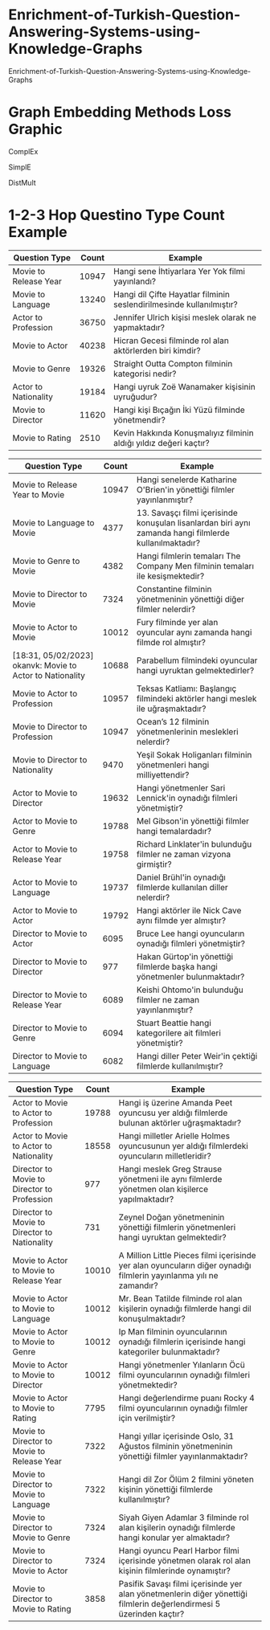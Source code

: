 # Enrichment-of-Turkish-Question-Answering-Systems-using-Knowledge-Graphs
Enrichment-of-Turkish-Question-Answering-Systems-using-Knowledge-Graphs


# Graph Embedding Methods Loss Graphic


ComplEx

SimplE

DistMult


# 1-2-3 Hop Questino Type Count Example




| Question Type         | Count | Example                                                              |
|-----------------------|-------|----------------------------------------------------------------------|
| Movie to Release Year | 10947 | Hangi sene İhtiyarlara Yer Yok filmi yayınlandı?                     |
| Movie to Language     | 13240 | Hangi dil Çifte Hayatlar filminin seslendirilmesinde kullanılmıştır? |
| Actor to Profession   | 36750 | Jennifer Ulrich kişisi meslek olarak ne yapmaktadır?                 |
| Movie to Actor        | 40238 | Hicran Gecesi filminde rol alan aktörlerden biri kimdir?             |
| Movie to Genre        | 19326 | Straight Outta Compton filminin kategorisi nedir?                    |
| Actor to Nationality  | 19184 | Hangi uyruk Zoë Wanamaker kişisinin uyruğudur?                       |
| Movie to Director     | 11620 | Hangi kişi Bıçağın İki Yüzü filminde yönetmendir?                    |
| Movie to Rating       | 2510  | Kevin Hakkında Konuşmalıyız filminin aldığı yıldız değeri kaçtır?    |



| Question Type                                             | Count | Example                                                                                                |
|-----------------------------------------------------------|-------|--------------------------------------------------------------------------------------------------------|
| Movie to Release Year to Movie                            | 10947 | Hangi senelerde Katharine O'Brien'in yönettiği filmler yayınlanmıştır?                                 |
| Movie to Language to Movie                                | 4377  | 13. Savaşçı filmi içerisinde konuşulan lisanlardan biri aynı zamanda hangi filmlerde kullanılmaktadır? |
| Movie to Genre to Movie                                   | 4382  | Hangi filmlerin temaları The Company Men filminin temaları ile kesişmektedir?                          |
| Movie to Director to Movie                                | 7324  | Constantine filminin yönetmeninin yönettiği diğer filmler nelerdir?                                    |
| Movie to Actor to Movie                                   | 10012 | Fury filminde yer alan oyuncular aynı zamanda hangi filmde rol almıştır?                               |
| [18:31, 05/02/2023] okanvk: Movie to Actor to Nationality | 10688 | Parabellum filmindeki oyuncular hangi uyruktan gelmektedirler?                                         |
| Movie to Actor to Profession                              | 10957 | Teksas Katliamı: Başlangıç filmindeki aktörler hangi meslek ile uğraşmaktadır?                         |
| Movie to Director to Profession                           | 10947 | Ocean’s 12 filminin yönetmenlerinin meslekleri nelerdir?                                               |
| Movie to Director to Nationality                          | 9470  | Yeşil Sokak Holiganları filminin yönetmenleri hangi milliyettendir?                                    |
| Actor to Movie to Director                                | 19632 | Hangi yönetmenler Sari Lennick'in oynadığı filmleri yönetmiştir?                                       |
| Actor to Movie to Genre                                   | 19788 | Mel Gibson'in yönettiği filmler hangi temalardadır?                                                    |
| Actor to Movie to Release Year                            | 19758 | Richard Linklater'in bulunduğu filmler ne zaman vizyona girmiştir?                                     |
| Actor to Movie to Language                                | 19737 | Daniel Brühl'in oynadığı filmlerde kullanılan diller nelerdir?                                         |
| Actor to Movie to Actor                                   | 19792 | Hangi aktörler ile Nick Cave aynı filmde yer almıştır?                                                 |
| Director to Movie to Actor                                | 6095  | Bruce Lee hangi oyuncuların oynadığı filmleri yönetmiştir?                                             |
| Director to Movie to Director                             | 977   | Hakan Gürtop'in yönettiği filmlerde başka hangi yönetmenler bulunmaktadır?                             |
| Director to Movie to Release Year                         | 6089  | Keishi Ohtomo'in bulunduğu filmler ne zaman yayınlanmıştır?                                            |
| Director to Movie to Genre                                | 6094  | Stuart Beattie hangi kategorilere ait filmleri yönetmiştir?                                            |
| Director to Movie to Language                             | 6082  | Hangi diller Peter Weir'in çektiği filmlerde kullanılmıştır?                                           |


| Question Type                                | Count | Example                                                                                                              |
|----------------------------------------------|-------|----------------------------------------------------------------------------------------------------------------------|
| Actor to Movie to Actor to Profession        | 19788 | Hangi iş üzerine Amanda Peet oyuncusu yer aldığı filmlerde bulunan aktörler uğraşmaktadır?                           |
| Actor to Movie to Actor to Nationality       | 18558 | Hangi milletler Arielle Holmes oyuncusunun yer aldığı filmlerdeki oyuncuların milletleridir?                         |
| Director to Movie to Director to Profession  | 977   | Hangi meslek Greg Strause yönetmeni ile aynı filmlerde yönetmen olan kişilerce yapılmaktadır?                        |
| Director to Movie to Director to Nationality | 731   | Zeynel Doğan yönetmeninin yönettiği filmlerin yönetmenleri hangi uyruktan gelmektedir?                               |
| Movie to Actor to Movie to Release Year      | 10010 | A Million Little Pieces filmi içerisinde yer alan oyuncuların diğer oynadığı filmlerin yayınlanma yılı ne zamandır?  |
| Movie to Actor to Movie to Language          | 10012 | Mr. Bean Tatilde filminde rol alan kişilerin oynadığı filmlerde hangi dil konuşulmaktadır?                           |
| Movie to Actor to Movie to Genre             | 10012 | Ip Man filminin oyuncularının oynadığı filmlerin içerisinde hangi kategoriler bulunmaktadır?                         |
| Movie to Actor to Movie to Director          | 10012 | Hangi yönetmenler Yılanların Öcü filmi oyuncularının oynadığı filmleri yönetmektedir?                                |
| Movie to Actor to Movie to Rating            | 7795  | Hangi değerlendirme puanı Rocky 4 filmi oyuncularının oynadığı filmler için verilmiştir?                             |
| Movie to Director to Movie to Release Year   | 7322  | Hangi yıllar içerisinde Oslo, 31 Ağustos filminin yönetmeninin yönettiği filmler yayınlanmaktadır?                   |
| Movie to Director to Movie to Language       | 7322  | Hangi dil Zor Ölüm 2 filmini yöneten kişinin yönettiği filmlerde kullanılmıştır?                                     |
| Movie to Director to Movie to Genre          | 7324  | Siyah Giyen Adamlar 3 filminde rol alan kişilerin oynadığı filmlerde hangi konular yer almaktadır?                   |
| Movie to Director to Movie to Actor          | 7324  | Hangi oyuncu Pearl Harbor filmi içerisinde yönetmen olarak rol alan kişinin filmlerinde oynamıştır?                  |
| Movie to Director to Movie to Rating         | 3858  | Pasifik Savaşı filmi içerisinde yer alan yönetmenlerin diğer yönettiği filmlerin değerlendirmesi 5 üzerinden kaçtır? |

